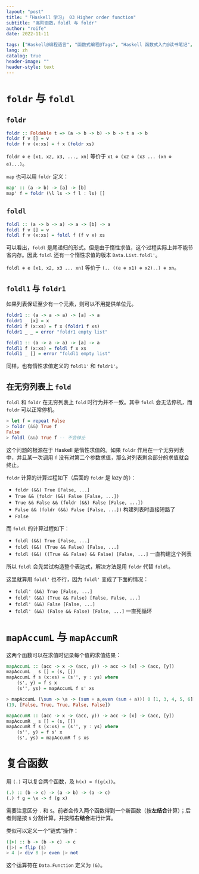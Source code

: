 ```yaml
---
layout: "post"
title: "「Haskell 学习」 03 Higher order function"
subtitle: "高阶函数，foldl 与 foldr"
author: "roife"
date: 2022-11-11

tags: ["Haskell@编程语言", "函数式编程@Tags", "Haskell 函数式入门@读书笔记", "读书笔记@Tags"]
lang: zh
catalog: true
header-image: ""
header-style: text
---
```


# `foldr` 与 `foldl`

## `foldr`

```haskell
foldr :: Foldable t => (a -> b -> b) -> b -> t a -> b
foldr f v [] = v
foldr f v (x:xs) = f x (foldr xs)
```

`foldr ⊕ e [x1, x2, x3, ..., xn]` 等价于 `x1 ⊕ (x2 ⊕ (x3 ... (xn ⊕ e)...)`。

`map` 也可以用 `foldr` 定义：

```haskell
map' :: (a -> b) -> [a] -> [b]
map' f = foldr (\l ls -> f l : ls) []
```

## `foldl`

```haskell
foldl :: (a -> b -> a) -> a -> [b] -> a
foldl f v [] = v
foldl f v (x:xs) = foldl f (f v x) xs
```

可以看出，`foldl` 是尾递归的形式。但是由于惰性求值，这个过程实际上并不能节省内存。因此 `foldl` 还有一个惰性求值的版本 `Data.List.foldl'`。

`foldl ⊕ e [x1, x2, x3 ... xn]` 等价于 `(.. ((e ⊕ x1) ⊕ x2)..) ⊕ xn`。

## `foldl1` 与 `foldr1`

如果列表保证至少有一个元素，则可以不用提供单位元。

```haskell
foldr1 :: (a -> a -> a) -> [a] -> a
foldr1 _ [x] = x
foldr1 f (x:xs) = f x (foldr1 f xs)
foldr1 _ _ = error "foldr1 empty list"
```

```haskell
foldl1 :: (a -> a -> a) -> [a] -> a
foldl1 f (x:xs) = foldl f x xs
foldl1 _ [] = error "foldl1 empty list"
```

同样，也有惰性求值定义的 `foldl1'` 和 `foldr1'`。

## 在无穷列表上 `fold`

`foldl` 和 `foldr` 在无穷列表上 `fold` 时行为并不一致。其中 `foldl` 会无法停机，而 `foldr` 可以正常停机。

```haskell
> let f = repeat False
> foldr (&&) True f
False
> foldl (&&) True f -- 不会停止
```

这个问题的根源在于 Haskell 是惰性求值的。如果 `foldr` 作用在一个无穷列表中，并且某一次调用 `f` 没有对第二个参数求值，那么对列表剩余部分的求值就会终止。

`foldr` 计算的计算过程如下（后面的 `foldr` 是 lazy 的）：
- `foldr (&&) True [False, ...]`
- `True && (foldr (&&) False [False, ...])`
- `True && False && (foldr (&&) False [False, ...])`
- `False && (foldr (&&) False [False, ...])` 构建列表时直接短路了
- `False`

而 `foldl` 的计算过程如下：
- `foldl (&&) True [False, ...]`
- `foldl (&&) (True && False) [False, ...]`
- `foldl (&&) ((True && False) && False) [False, ...]` 一直构建这个列表

所以 `foldl` 会先尝试构造整个表达式，解决方法是用 `foldr` 代替 `foldl`。

这里就算用 `foldl'` 也不行，因为 `foldl'` 变成了下面的情况：
- `foldl' (&&) True [False, ...]`
- `foldl' (&&) (True && False) [False, False, ...]`
- `foldl' (&&) False [False, ...]`
- `foldl' (&&) (False && False) [False, ...]` 一直死循环

# `mapAccumL` 与 `mapAccumR`

这两个函数可以在求值时记录每个值的求值结果：

```haskell
mapAccumL :: (acc -> x -> (acc, y)) -> acc -> [x] -> (acc, [y])
mapAccumL _ s [] = (s, [])
mapAccumL f s (x:xs) = (s'', y : ys) where
    (s', y) = f s x
    (s'', ys) = mapAccumL f s' xs
```

```haskell
> mapAccumL (\sum -> \a -> (sum + a,even (sum + a))) 0 [1, 3, 4, 5, 6]
(19, [False, True, True, False, False])
```

```haskell
mapAccumR :: (acc -> x -> (acc, y)) -> acc -> [x] -> (acc, [y])
mapAccumR _ s [] = (s, [])
mapAccumR f s (x:xs) = (s'', y : ys) where
    (s'', y) = f s' x
    (s', ys) = mapAccumR f s xs
```

# 复合函数

用 `(.)` 可以复合两个函数，及 `h(x) = f(g(x))`。

```haskell
(.) :: (b -> c) -> (a -> b) -> (a -> c)
(.) f g = \x -> f (g x)
```

需要注意区分 `.` 和 `$`。前者会传入两个函数得到一个新函数（按**左结合**计算）；后者则是按 `$` 分割计算，并按照**右结合**进行计算。

类似可以定义一个“链式”操作：

```haskell
(|>) :: b -> (b -> c) -> c
(|>) = flip ($)
> 4 |> div 8 |> even |> not
```

这个运算符在 `Data.Function` 定义为 `(&)`。
